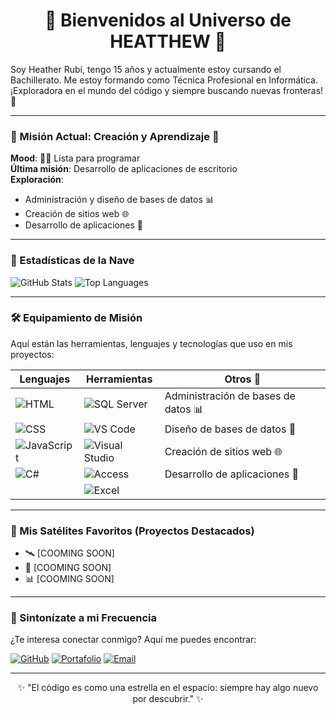 <h1 align="center">🌌 Bienvenidos al Universo de HEATTHEW 🌌</h1>
Soy Heather Rubí, tengo 15 años y actualmente estoy cursando el Bachillerato. Me estoy formando como Técnica Profesional en Informática. 
¡Exploradora en el mundo del código y siempre buscando nuevas fronteras! 🚀

---

### 🚀 Misión Actual: Creación y Aprendizaje 🚀
**Mood**: 👩‍💻 Lista para programar  
**Última misión**: Desarrollo de aplicaciones de escritorio  
**Exploración**:
- Administración y diseño de bases de datos 📊
- Creación de sitios web 🌐
- Desarrollo de aplicaciones 📱

---

### 🌠 Estadísticas de la Nave
![GitHub Stats](https://github-readme-stats.vercel.app/api?username=HeatherCobas&show_icons=true&theme=midnight-purple)
![Top Languages](https://github-readme-stats.vercel.app/api/top-langs/?username=HeatherCobas&layout=compact&theme=midnight-purple)

---

### 🛠️ Equipamiento de Misión
Aquí están las herramientas, lenguajes y tecnologías que uso en mis proyectos:

| Lenguajes            | Herramientas                            | Otros 🚀                           |
|----------------------|-----------------------------------------|------------------------------------|
| ![HTML](https://img.shields.io/badge/HTML-E34F26?style=for-the-badge&logo=html5&logoColor=white) | ![SQL Server](https://img.shields.io/badge/SQL%20Server-CC2927?style=for-the-badge&logo=microsoft-sql-server&logoColor=white) | Administración de bases de datos 📊 |
| ![CSS](https://img.shields.io/badge/CSS-1572B6?style=for-the-badge&logo=css3&logoColor=white) | ![VS Code](https://img.shields.io/badge/VS%20Code-007ACC?style=for-the-badge&logo=visual-studio-code&logoColor=white) | Diseño de bases de datos 🔧         |
| ![JavaScript](https://img.shields.io/badge/JavaScript-F7DF1E?style=for-the-badge&logo=javascript&logoColor=black) | ![Visual Studio](https://img.shields.io/badge/Visual%20Studio-5C2D91?style=for-the-badge&logo=visual-studio&logoColor=white) | Creación de sitios web 🌐           |
| ![C#](https://img.shields.io/badge/C%23-239120?style=for-the-badge&logo=c-sharp&logoColor=white) | ![Access](https://img.shields.io/badge/Microsoft%20Access-A4373A?style=for-the-badge&logo=microsoft-access&logoColor=white) | Desarrollo de aplicaciones 📱      |
|                      | ![Excel](https://img.shields.io/badge/Microsoft%20Excel-217346?style=for-the-badge&logo=microsoft-excel&logoColor=white) |                                    |

---

### 🌌 Mis Satélites Favoritos (Proyectos Destacados)
- 🛰️ [COOMING SOON]
- 🌌 [COOMING SOON]
- 📊 [COOMING SOON]

---

### 🔭 Sintonízate a mi Frecuencia
¿Te interesa conectar conmigo? Aquí me puedes encontrar:

[![GitHub](https://img.shields.io/badge/GitHub-%2312100E.svg?style=for-the-badge&logo=github&logoColor=white)](https://github.com/tu_usuario)
[![Portafolio](https://img.shields.io/badge/Portafolio-%23000000.svg?style=for-the-badge&logo=google-chrome&logoColor=white)](https://sites.google.com/view/portafolio-hr/desarrollo-de-aplicaci%C3%B3nes/ra2)
[![Email](https://img.shields.io/badge/Email-%23D14836.svg?style=for-the-badge&logo=gmail&logoColor=white)](mailto:cobaruby40@gmail.com)

---

<p align="center">✨ "El código es como una estrella en el espacio: siempre hay algo nuevo por descubrir." ✨</p>


<!---
HeatherCobas/HeatherCobas is a ✨ special ✨ repository because its `README.md` (this file) appears on your GitHub profile.
You can click the Preview link to take a look at your changes.
--->

